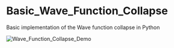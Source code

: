 # Basic_Wave_Function_Collapse
Basic implementation of the Wave function collapse in Python 


![Wave_Function_Collapse_Demo](https://user-images.githubusercontent.com/74248238/180746336-c407e20b-0ebd-4e96-9649-5c3bb8fbef73.gif)
